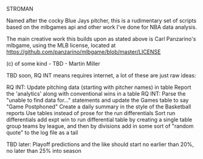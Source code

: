 STROMAN

Named after the cocky Blue Jays pitcher, this is a rudimentary set 
of scripts based on the mlbgames api and other work I've done 
for NBA data analysis. 

The main creative work this builds upon as stated above is Carl Panzarino's
mlbgame, using the MLB license, located at https://github.com/panzarino/mlbgame/blob/master/LICENSE

(c) of some kind - TBD - Martin Miller

TBD soon, RQ INT means requires internet, a lot of 
these are just raw ideas:

RQ INT: Update pitching data (starting with pitcher names) in table
Report the 'analytics' along with conventional wins in a table
RQ INT: Parse the "unable to find data for..." statements and update the Games table to say "Game Postphoned"
Create a daily summary in the style of the Basketball reports
Use tables instead of prose for the run differentials
Sort run differentials
add expt win to run differential table by creating a single table
group teams by league, and then by divisions
add in some sort of "random quote" to the log file as 
a tail

TBD later:
Playoff predictions and the like should start no earlier than 20%, no later than 25% into season
